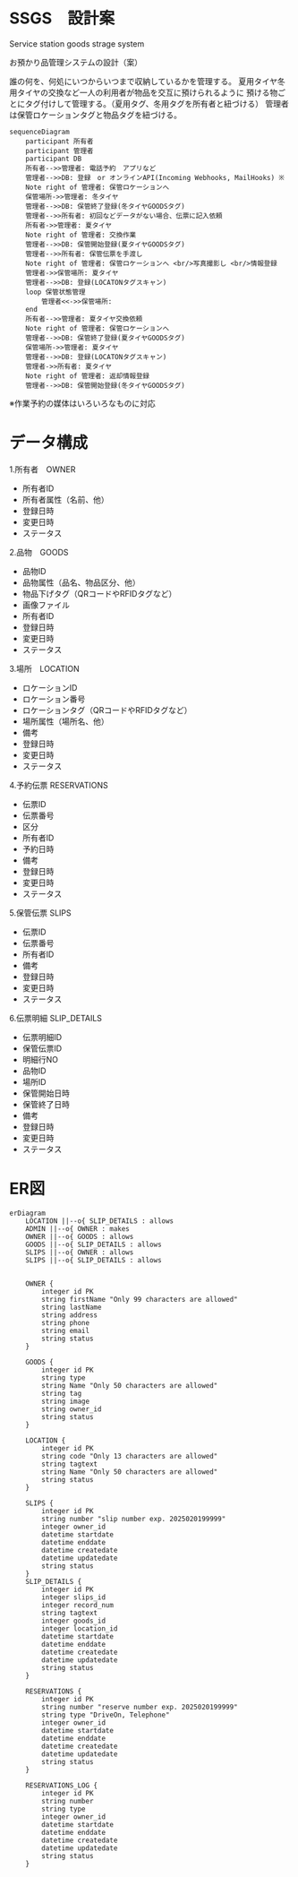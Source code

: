 # SSGS　設計案
Service station goods strage system

お預かり品管理システムの設計（案）

誰の何を、何処にいつからいつまで収納しているかを管理する。
夏用タイヤ冬用タイヤの交換など一人の利用者が物品を交互に預けられるように
預ける物ごとにタグ付けして管理する。（夏用タグ、冬用タグを所有者と紐づける）
管理者は保管ロケーションタグと物品タグを紐づける。

```mermaid
sequenceDiagram
    participant 所有者
    participant 管理者
    participant DB
    所有者-->>管理者: 電話予約　アプリなど
    管理者-->>DB: 登録　or オンラインAPI(Incoming Webhooks, MailHooks) ※
    Note right of 管理者: 保管ロケーションへ
    保管場所->>管理者: 冬タイヤ
    管理者-->>DB: 保管終了登録(冬タイヤGOODSタグ)
    管理者-->>所有者: 初回などデータがない場合、伝票に記入依頼
    所有者->>管理者: 夏タイヤ
    Note right of 管理者: 交換作業
    管理者-->>DB: 保管開始登録(夏タイヤGOODSタグ)
    管理者-->>所有者: 保管伝票を手渡し
    Note right of 管理者: 保管ロケーションへ <br/>写真撮影し <br/>情報登録
    管理者->>保管場所: 夏タイヤ
    管理者-->>DB: 登録(LOCATONタグスキャン)
    loop 保管状態管理
        管理者<<->>保管場所: 
    end
    所有者-->>管理者: 夏タイヤ交換依頼
    Note right of 管理者: 保管ロケーションへ
    管理者-->>DB: 保管終了登録(夏タイヤGOODSタグ)
    保管場所->>管理者: 夏タイヤ
    管理者-->>DB: 登録(LOCATONタグスキャン)
    管理者->>所有者: 夏タイヤ
    Note right of 管理者: 返却情報登録
    管理者-->>DB: 保管開始登録(冬タイヤGOODSタグ)
```
※作業予約の媒体はいろいろなものに対応

# データ構成

1.所有者　OWNER
* 所有者ID
* 所有者属性（名前、他）
* 登録日時
* 変更日時
* ステータス
  
2.品物　GOODS
* 品物ID
* 品物属性（品名、物品区分、他）
* 物品下げタグ（QRコードやRFIDタグなど）
* 画像ファイル
* 所有者ID
* 登録日時
* 変更日時
* ステータス
  
3.場所　LOCATION
* ロケーションID
* ロケーション番号
* ロケーションタグ（QRコードやRFIDタグなど）
* 場所属性（場所名、他）
* 備考
* 登録日時
* 変更日時
* ステータス
  
4.予約伝票 RESERVATIONS
* 伝票ID
* 伝票番号
* 区分
* 所有者ID
* 予約日時
* 備考
* 登録日時
* 変更日時
* ステータス
  
5.保管伝票 SLIPS
* 伝票ID
* 伝票番号
* 所有者ID
* 備考
* 登録日時
* 変更日時
* ステータス

6.伝票明細 SLIP_DETAILS
* 伝票明細ID
* 保管伝票ID
* 明細行NO
* 品物ID
* 場所ID
* 保管開始日時
* 保管終了日時
* 備考
* 登録日時
* 変更日時
* ステータス

# ER図
```mermaid
erDiagram
    LOCATION ||--o{ SLIP_DETAILS : allows
    ADMIN ||--o{ OWNER : makes
    OWNER ||--o{ GOODS : allows
    GOODS ||--o{ SLIP_DETAILS : allows
    SLIPS ||--o{ OWNER : allows
    SLIPS ||--o{ SLIP_DETAILS : allows

  
    OWNER {
        integer id PK
        string firstName "Only 99 characters are allowed"
        string lastName
        string address
        string phone
        string email
        string status
    }

    GOODS {
        integer id PK
        string type
        string Name "Only 50 characters are allowed"
        string tag 
        string image
        string owner_id
        string status
    }
  
    LOCATION {
        integer id PK
        string code "Only 13 characters are allowed"
        string tagtext
        string Name "Only 50 characters are allowed"
        string status
    }

    SLIPS {
        integer id PK
        string number "slip number exp. 2025020199999"
        integer owner_id
        datetime startdate
        datetime enddate
        datetime createdate
        datetime updatedate
        string status
    }
    SLIP_DETAILS {
        integer id PK
        integer slips_id
        integer record_num
        string tagtext
        integer goods_id
        integer location_id
        datetime startdate
        datetime enddate
        datetime createdate
        datetime updatedate
        string status
    }

    RESERVATIONS {
        integer id PK
        string number "reserve number exp. 2025020199999"
        string type "DriveOn, Telephone"
        integer owner_id
        datetime startdate
        datetime enddate
        datetime createdate
        datetime updatedate
        string status
    }

    RESERVATIONS_LOG {
        integer id PK
        string number
        string type
        integer owner_id
        datetime startdate
        datetime enddate
        datetime createdate
        datetime updatedate
        string status
    }
```





